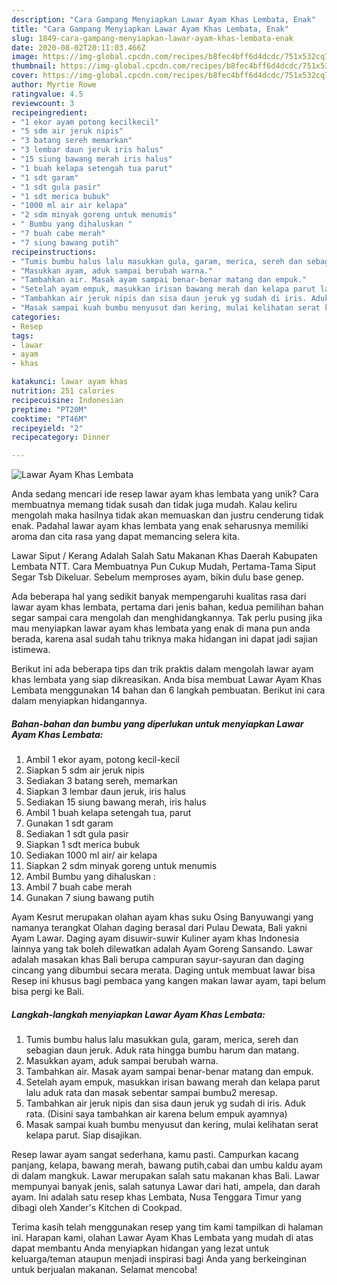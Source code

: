 ```yaml
---
description: "Cara Gampang Menyiapkan Lawar Ayam Khas Lembata, Enak"
title: "Cara Gampang Menyiapkan Lawar Ayam Khas Lembata, Enak"
slug: 1849-cara-gampang-menyiapkan-lawar-ayam-khas-lembata-enak
date: 2020-08-02T20:11:03.466Z
image: https://img-global.cpcdn.com/recipes/b8fec4bff6d4dcdc/751x532cq70/lawar-ayam-khas-lembata-foto-resep-utama.jpg
thumbnail: https://img-global.cpcdn.com/recipes/b8fec4bff6d4dcdc/751x532cq70/lawar-ayam-khas-lembata-foto-resep-utama.jpg
cover: https://img-global.cpcdn.com/recipes/b8fec4bff6d4dcdc/751x532cq70/lawar-ayam-khas-lembata-foto-resep-utama.jpg
author: Myrtie Rowe
ratingvalue: 4.5
reviewcount: 3
recipeingredient:
- "1 ekor ayam potong kecilkecil"
- "5 sdm air jeruk nipis"
- "3 batang sereh memarkan"
- "3 lembar daun jeruk iris halus"
- "15 siung bawang merah iris halus"
- "1 buah kelapa setengah tua parut"
- "1 sdt garam"
- "1 sdt gula pasir"
- "1 sdt merica bubuk"
- "1000 ml air air kelapa"
- "2 sdm minyak goreng untuk menumis"
- " Bumbu yang dihaluskan "
- "7 buah cabe merah"
- "7 siung bawang putih"
recipeinstructions:
- "Tumis bumbu halus lalu masukkan gula, garam, merica, sereh dan sebagian daun jeruk. Aduk rata hingga bumbu harum dan matang."
- "Masukkan ayam, aduk sampai berubah warna."
- "Tambahkan air. Masak ayam sampai benar-benar matang dan empuk."
- "Setelah ayam empuk, masukkan irisan bawang merah dan kelapa parut lalu aduk rata dan masak sebentar sampai bumbu2 meresap."
- "Tambahkan air jeruk nipis dan sisa daun jeruk yg sudah di iris. Aduk rata. (Disini saya tambahkan air karena belum empuk ayamnya)"
- "Masak sampai kuah bumbu menyusut dan kering, mulai kelihatan serat kelapa parut. Siap disajikan."
categories:
- Resep
tags:
- lawar
- ayam
- khas

katakunci: lawar ayam khas 
nutrition: 251 calories
recipecuisine: Indonesian
preptime: "PT20M"
cooktime: "PT46M"
recipeyield: "2"
recipecategory: Dinner

---
```



![Lawar Ayam Khas Lembata](https://img-global.cpcdn.com/recipes/b8fec4bff6d4dcdc/751x532cq70/lawar-ayam-khas-lembata-foto-resep-utama.jpg)

Anda sedang mencari ide resep lawar ayam khas lembata yang unik? Cara membuatnya memang tidak susah dan tidak juga mudah. Kalau keliru mengolah maka hasilnya tidak akan memuaskan dan justru cenderung tidak enak. Padahal lawar ayam khas lembata yang enak seharusnya memiliki aroma dan cita rasa yang dapat memancing selera kita.

Lawar Siput / Kerang Adalah Salah Satu Makanan Khas Daerah Kabupaten Lembata NTT. Cara Membuatnya Pun Cukup Mudah, Pertama-Tama Siput Segar Tsb Dikeluar. Sebelum memproses ayam, bikin dulu base genep.

Ada beberapa hal yang sedikit banyak mempengaruhi kualitas rasa dari lawar ayam khas lembata, pertama dari jenis bahan, kedua pemilihan bahan segar sampai cara mengolah dan menghidangkannya. Tak perlu pusing jika mau menyiapkan lawar ayam khas lembata yang enak di mana pun anda berada, karena asal sudah tahu triknya maka hidangan ini dapat jadi sajian istimewa.


Berikut ini ada beberapa tips dan trik praktis dalam mengolah lawar ayam khas lembata yang siap dikreasikan. Anda bisa membuat Lawar Ayam Khas Lembata menggunakan 14 bahan dan 6 langkah pembuatan. Berikut ini cara dalam menyiapkan hidangannya.

<!--inarticleads1-->

##### Bahan-bahan dan bumbu yang diperlukan untuk menyiapkan Lawar Ayam Khas Lembata:

1. Ambil 1 ekor ayam, potong kecil-kecil
1. Siapkan 5 sdm air jeruk nipis
1. Sediakan 3 batang sereh, memarkan
1. Siapkan 3 lembar daun jeruk, iris halus
1. Sediakan 15 siung bawang merah, iris halus
1. Ambil 1 buah kelapa setengah tua, parut
1. Gunakan 1 sdt garam
1. Sediakan 1 sdt gula pasir
1. Siapkan 1 sdt merica bubuk
1. Sediakan 1000 ml air/ air kelapa
1. Siapkan 2 sdm minyak goreng untuk menumis
1. Ambil  Bumbu yang dihaluskan :
1. Ambil 7 buah cabe merah
1. Gunakan 7 siung bawang putih


Ayam Kesrut merupakan olahan ayam khas suku Osing Banyuwangi yang namanya terangkat Olahan daging berasal dari Pulau Dewata, Bali yakni Ayam Lawar. Daging ayam disuwir-suwir Kuliner ayam khas Indonesia lainnya yang tak boleh dilewatkan adalah Ayam Goreng Sansando. Lawar adalah masakan khas Bali berupa campuran sayur-sayuran dan daging cincang yang dibumbui secara merata. Daging untuk membuat lawar bisa Resep ini khusus bagi pembaca yang kangen makan lawar ayam, tapi belum bisa pergi ke Bali. 

<!--inarticleads2-->

##### Langkah-langkah menyiapkan Lawar Ayam Khas Lembata:

1. Tumis bumbu halus lalu masukkan gula, garam, merica, sereh dan sebagian daun jeruk. Aduk rata hingga bumbu harum dan matang.
1. Masukkan ayam, aduk sampai berubah warna.
1. Tambahkan air. Masak ayam sampai benar-benar matang dan empuk.
1. Setelah ayam empuk, masukkan irisan bawang merah dan kelapa parut lalu aduk rata dan masak sebentar sampai bumbu2 meresap.
1. Tambahkan air jeruk nipis dan sisa daun jeruk yg sudah di iris. Aduk rata. (Disini saya tambahkan air karena belum empuk ayamnya)
1. Masak sampai kuah bumbu menyusut dan kering, mulai kelihatan serat kelapa parut. Siap disajikan.


Resep lawar ayam sangat sederhana, kamu pasti. Campurkan kacang panjang, kelapa, bawang merah, bawang putih,cabai dan umbu kaldu ayam di dalam mangkuk. Lawar merupakan salah satu makanan khas Bali. Lawar mempunyai banyak jenis, salah satunya Lawar dari hati, ampela, dan darah ayam. Ini adalah satu resep khas Lembata, Nusa Tenggara Timur yang dibagi oleh Xander&#39;s Kitchen di Cookpad. 

Terima kasih telah menggunakan resep yang tim kami tampilkan di halaman ini. Harapan kami, olahan Lawar Ayam Khas Lembata yang mudah di atas dapat membantu Anda menyiapkan hidangan yang lezat untuk keluarga/teman ataupun menjadi inspirasi bagi Anda yang berkeinginan untuk berjualan makanan. Selamat mencoba!
